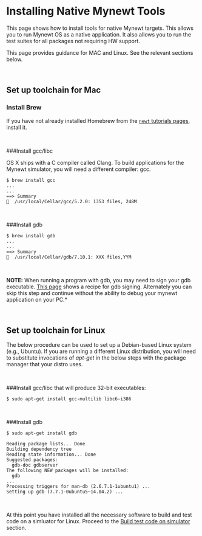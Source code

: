 # Installing Native Mynewt Tools

This page shows how to install tools for native Mynewt targets. This
allows you to run Mynewt OS as a native application.  It also allows
you to run the test suites for all packages not requiring HW support. 

This page provides guidance for MAC and Linux. See the relevant sections below.

<br>

## Set up toolchain for Mac

### Install Brew

If you have not already installed Homebrew from the 
[`newt` tutorials pages](../../newt/install/newt_mac.md), install it. 

<br>

###Install gcc/libc 

OS X ships with a C compiler called Clang.  To build applications for the Mynewt simulator, you will need a different compiler: gcc.

```no-highlight
$ brew install gcc
...
...
==> Summary
🍺  /usr/local/Cellar/gcc/5.2.0: 1353 files, 248M
```

<br>

###Install gdb 

```no-highlight
$ brew install gdb
...
...
==> Summary
🍺  /usr/local/Cellar/gdb/7.10.1: XXX files,YYM
```

<br>

**NOTE:** When running a program with gdb, you may need to sign your gdb
executable.  [This page](https://gcc.gnu.org/onlinedocs/gnat_ugn/Codesigning-the-Debugger.html)
shows a recipe for gdb signing. Alternately you can skip this step and
continue without the ability to debug your mynewt application on your PC.*

<br>

## Set up toolchain for Linux 

The below procedure can be used to set up a Debian-based Linux system (e.g.,
Ubuntu).  If you are running a different Linux distribution, you will need to
substitute invocations of _apt-get_ in the below steps with the package manager
that your distro uses.

<br>

###Install gcc/libc that will produce 32-bit executables: 
```no-highlight
$ sudo apt-get install gcc-multilib libc6-i386
``` 

<br>
       
###Install gdb 

```no-highlight
$ sudo apt-get install gdb

Reading package lists... Done
Building dependency tree       
Reading state information... Done
Suggested packages:
  gdb-doc gdbserver
The following NEW packages will be installed:
  gdb
...
Processing triggers for man-db (2.6.7.1-1ubuntu1) ...
Setting up gdb (7.7.1-0ubuntu5~14.04.2) ...

```

<br>

At this point you have installed all the necessary software to build and test code on a simluator for Linux. Proceed to the [Build test code on simulator](#build-test-code-on-simulator) section.
